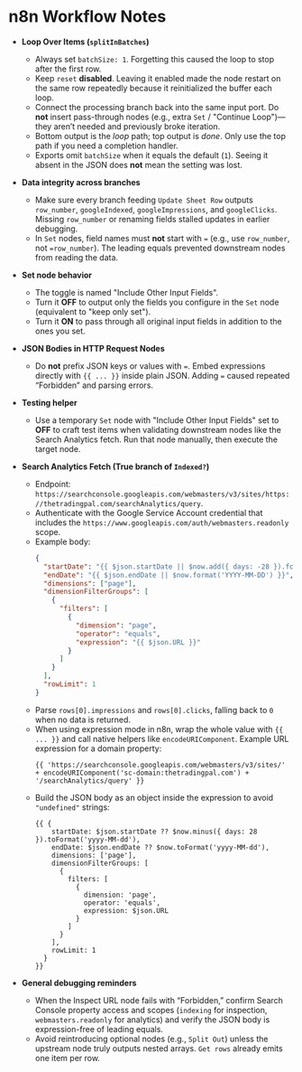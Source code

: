 # n8n Workflow Notes

- **Loop Over Items (`splitInBatches`)**
  - Always set `batchSize: 1`. Forgetting this caused the loop to stop after the first row.
  - Keep `reset` **disabled**. Leaving it enabled made the node restart on the same row repeatedly because it reinitialized the buffer each loop.
  - Connect the processing branch back into the same input port. Do **not** insert pass-through nodes (e.g., extra `Set` / "Continue Loop")—they aren’t needed and previously broke iteration.
  - Bottom output is the *loop* path; top output is *done*. Only use the top path if you need a completion handler.
  - Exports omit `batchSize` when it equals the default (`1`). Seeing it absent in the JSON does **not** mean the setting was lost.

- **Data integrity across branches**
  - Make sure every branch feeding `Update Sheet Row` outputs `row_number`, `googleIndexed`, `googleImpressions`, and `googleClicks`. Missing `row_number` or renaming fields stalled updates in earlier debugging.
  - In `Set` nodes, field names must **not** start with `=` (e.g., use `row_number`, not `=row_number`). The leading equals prevented downstream nodes from reading the data.

- **Set node behavior**
  - The toggle is named "Include Other Input Fields".
  - Turn it **OFF** to output only the fields you configure in the `Set` node (equivalent to "keep only set").
  - Turn it **ON** to pass through all original input fields in addition to the ones you set.

- **JSON Bodies in HTTP Request Nodes**
  - Do **not** prefix JSON keys or values with `=`. Embed expressions directly with `{{ ... }}` inside plain JSON. Adding `=` caused repeated “Forbidden” and parsing errors.

- **Testing helper**
  - Use a temporary `Set` node with "Include Other Input Fields" set to **OFF** to craft test items when validating downstream nodes like the Search Analytics fetch. Run that node manually, then execute the target node.

- **Search Analytics Fetch (True branch of `Indexed?`)**
  - Endpoint: `https://searchconsole.googleapis.com/webmasters/v3/sites/https://thetradingpal.com/searchAnalytics/query`.
  - Authenticate with the Google Service Account credential that includes the `https://www.googleapis.com/auth/webmasters.readonly` scope.
  - Example body:
    ```json
    {
      "startDate": "{{ $json.startDate || $now.add({ days: -28 }).format('YYYY-MM-DD') }}",
      "endDate": "{{ $json.endDate || $now.format('YYYY-MM-DD') }}",
      "dimensions": ["page"],
      "dimensionFilterGroups": [
        {
          "filters": [
            {
              "dimension": "page",
              "operator": "equals",
              "expression": "{{ $json.URL }}"
            }
          ]
        }
      ],
      "rowLimit": 1
    }
    ```
  - Parse `rows[0].impressions` and `rows[0].clicks`, falling back to `0` when no data is returned.
  - When using expression mode in n8n, wrap the whole value with `{{ ... }}` and call native helpers like `encodeURIComponent`. Example URL expression for a domain property:
    ```
    {{ 'https://searchconsole.googleapis.com/webmasters/v3/sites/' + encodeURIComponent('sc-domain:thetradingpal.com') + '/searchAnalytics/query' }}
    ```
  - Build the JSON body as an object inside the expression to avoid `"undefined"` strings:
    ```
    {{ {
        startDate: $json.startDate ?? $now.minus({ days: 28 }).toFormat('yyyy-MM-dd'),
        endDate: $json.endDate ?? $now.toFormat('yyyy-MM-dd'),
        dimensions: ['page'],
        dimensionFilterGroups: [
          {
            filters: [
              {
                dimension: 'page',
                operator: 'equals',
                expression: $json.URL
              }
            ]
          }
        ],
        rowLimit: 1
      }
    }}
    ```

- **General debugging reminders**
  - When the Inspect URL node fails with “Forbidden,” confirm Search Console property access and scopes (`indexing` for inspection, `webmasters.readonly` for analytics) and verify the JSON body is expression-free of leading equals.
  - Avoid reintroducing optional nodes (e.g., `Split Out`) unless the upstream node truly outputs nested arrays. `Get rows` already emits one item per row.
